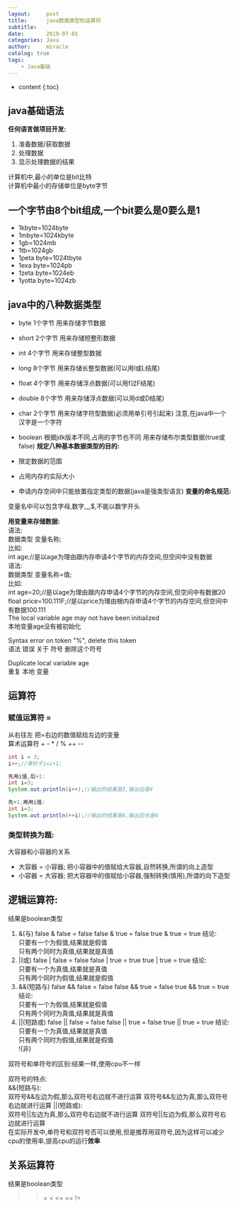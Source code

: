 ```yaml
---
layout:     post
title:      java数据类型和运算符
subtitle:   
date:       2019-07-01
categories: Java
author:     miracle
catalog: true
tags:
    - Java基础
---
```

* content
{:toc}

## java基础语法
**任何语言做项目开发:**  
 1. 准备数据/获取数据
 2. 处理数据
 3. 显示处理数据的结果

计算机中,最小的单位是bit比特<br>
计算机中最小的存储单位是byte字节<br>

## 一个字节由8个bit组成,一个bit要么是0要么是1
* 1kbyte=1024byte
* 1mbyte=1024kbyte
* 1gb=1024mb
* 1tb=1024gb
* 1peta byte=1024tbyte
* 1exa byte=1024pb
* 1zeta byte=1024eb
* 1yotta byte=1024zb


## java中的八种数据类型
* byte	1个字节 	用来存储字节数据

* short 	2个字节 	用来存储短整形数据
* int   	4个字节 	用来存储整型数据
* long  	8个字节 	用来存储长整型数据(可以用l或L结尾)

* float  	4个字节 	用来存储浮点数据(可以用f过F结尾)
* double 	8个字节 	用来存储浮点数据(可以用d或D结尾)

* char  	2个字节  	用来存储字符型数据(必须用单引号引起来) 注意,在java中一个汉字是一个字符

* boolean  根据jdk版本不同,占用的字节也不同
						用来存储布尔类型数据(true或false)
**规定八种基本数据类型的目的:**
* 限定数据的范围
* 占用内存的实际大小
* 申请内存空间中只能放置指定类型的数据(java是强类型语言)
**变量的命名规范:**  
  
变量名中可以包含字母,数字,_,$,不能以数字开头

**用变量来存储数据:**  
语法:  
数据类型 变量名称;  
比如:  
int age;//是以age为理由跟内存申请4个字节的内存空间,但空间中没有数据  
语法:  
数据类型 变量名称=值;  
比如:  
int age=20;//是以age为理由跟内存申请4个字节的内存空间,但空间中有数据20  
float price=100.111F;//是以price为理由根内存申请4个字节的内存空间,但空间中有数据100.111  
The local variable age may not have been initialized  
本地变量age没有被初始化  

Syntax error on token "%", delete this token  
语法   错误 关于 符号          删除这个符号  

Duplicate local variable age  
重复        本地    变量  
## 运算符
### 赋值运算符	=
从右往左	把=右边的数值赋给左边的变量  
算术运算符	+ - * / % ++ --  

```java
int i = 3;
i++;//等价于i=i+1;

先用i值,后+1:
int i=3;
System.out.println(i++);//输出的结果是3,输出后是4

先+1,再用i值:
int i=3;
System.out.println(++i);//输出的结果是4,输出后也是4
```

### 类型转换为题:  
大容器和小容器的关系  
* 大容器 = 小容器;	把小容器中的值赋给大容器,自然转换,所谓的向上造型
* 小容器 = 大容器;	把大容器中的值赋给小容器,强制转换(慎用),所谓的向下造型


## 逻辑运算符:
结果是boolean类型  
1. &(与)	false & false = false	false & true = false	true & true = true
结论:   
只要有一个为假值,结果就是假值  
只有两个同时为真值,结果就是真值  
2. |(或)	false | false = false	false | true = true	    true | true = true
结论:  
只要有一个为真值,结果就是真值  
只有两个同时为假值,结果就是假值  
3. &&(短路与)	false && false = false	false && true = false	true && true = true
结论:  
只要有一个为假值,结果就是假值  
只有两个同时为真值,结果就是真值  
4. ||(短路或)	false || false = false	false || true = false	true || true = true
结论:  
只要有一个为真值,结果就是真值  
只有两个同时为假值,结果就是假值  
!(非)  

双符号和单符号的区别:结果一样,使用cpu不一样  

双符号的特点:  
 &&(短路与):  
    双符号&&左边为假,那么双符号右边就不进行运算
    双符号&&左边为真,那么双符号右边就进行运算
||(短路或):  
    双符号||左边为真,那么双符号右边就不进行运算
    双符号||左边为假,那么双符号右边就进行运算  
在实际开发中,单符号和双符号否可以使用,但是推荐用双符号,因为这样可以减少cpu的使用率,提高cpu的运行**效率**

## 关系运算符  
结果是boolean类型
> >= < <= == !=